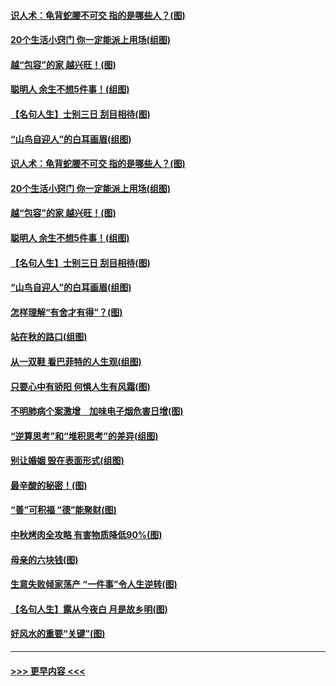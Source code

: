 #### [识人术：龟背蛇腰不可交 指的是哪些人？(图)](../pages/p8/907503.md?t=09161822) 
#### [20个生活小窍门 你一定能派上用场(组图)](../pages/p8/907510.md?t=09161822) 
#### [越“包容”的家 越兴旺！(图)](../pages/p8/907328.md?t=09161822) 
#### [聪明人 余生不想5件事！(组图)](../pages/p8/907364.md?t=09161822) 
#### [【名句人生】士别三日 刮目相待(图)](../pages/p8/906988.md?t=09161822) 
#### [“山鸟自迎人”的白耳画眉(组图)](../pages/p8/907332.md?t=09161822) 
#### [识人术：龟背蛇腰不可交 指的是哪些人？(图)](../pages/p8/907503.md?t=09161822) 
#### [20个生活小窍门 你一定能派上用场(组图)](../pages/p8/907510.md?t=09161822) 
#### [越“包容”的家 越兴旺！(图)](../pages/p8/907328.md?t=09161822) 
#### [聪明人 余生不想5件事！(组图)](../pages/p8/907364.md?t=09161822) 
#### [【名句人生】士别三日 刮目相待(图)](../pages/p8/906988.md?t=09161822) 
#### [“山鸟自迎人”的白耳画眉(组图)](../pages/p8/907332.md?t=09161822) 
#### [怎样理解“有舍才有得”？(图)](../pages/p8/906872.md?t=09161822) 
#### [站在秋的路口(组图)](../pages/p8/906914.md?t=09161822) 
#### [从一双鞋 看巴菲特的人生观(组图)](../pages/p8/907311.md?t=09161822) 
#### [只要心中有骄阳 何惧人生有风霜(图)](../pages/p8/907320.md?t=09161822) 
#### [不明肺病个案激增　加味电子烟危害日增(图)](../pages/p8/907307.md?t=09161822) 
#### [“逆算思考”和“堆积思考”的差异(组图)](../pages/p8/907229.md?t=09161822) 
#### [别让婚姻 毁在表面形式(组图)](../pages/p8/907118.md?t=09161822) 
#### [最辛酸的秘密！(图)](../pages/p8/906327.md?t=09161822) 
#### [“善”可积福 “德”能聚财(图)](../pages/p8/906906.md?t=09161822) 
#### [中秋烤肉全攻略 有害物质降低90%(图)](../pages/p8/907227.md?t=09161822) 
#### [母亲的六块钱(图)](../pages/p8/907107.md?t=09161822) 
#### [生意失败倾家荡产 “一件事”令人生逆转(图)](../pages/p8/907101.md?t=09161822) 
#### [【名句人生】露从今夜白 月是故乡明(图)](../pages/p8/906558.md?t=09161822) 
#### [好风水的重要“关键”(图)](../pages/p8/907087.md?t=09161822) 

----
#### [ >>> 更早内容 <<< ](../indexes/p8-earlier.md)
